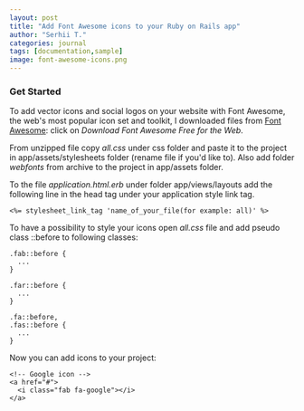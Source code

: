 ```yaml
---
layout: post
title: "Add Font Awesome icons to your Ruby on Rails app"
author: "Serhii T."
categories: journal
tags: [documentation,sample]
image: font-awesome-icons.png
---
```


### Get Started

To add vector icons and social logos on your website with Font Awesome, the web's most popular icon set and toolkit, I downloaded files from [Font Awesome](https://fontawesome.com/v5.15/how-to-use/on-the-web/setup/hosting-font-awesome-yourself): click on _Download Font Awesome Free for the Web_.

From unzipped file copy _all.css_ under css folder and paste it to the project in app/assets/stylesheets folder (rename file if you'd like to).
Also add folder _webfonts_ from archive to the project in app/assets folder.

To the file _application.html.erb_ under folder app/views/layouts add the following line in the head tag under your application style link tag. 

```
<%= stylesheet_link_tag 'name_of_your_file(for example: all)' %>
```

To have a possibility to style your icons open _all.css_ file and add pseudo class ::before to following classes:

```
.fab::before {
  ...
}

.far::before {
  ...
}

.fa::before,
.fas::before {
  ... 
}
```

Now you can add icons to your project:
```
<!-- Google icon -->
<a href="#">
  <i class="fab fa-google"></i>
</a>
```